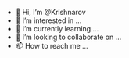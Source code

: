 - 👋 Hi, I’m @Krishnarov
- 👀 I’m interested in ...
- 🌱 I’m currently learning ...
- 💞️ I’m looking to collaborate on ...
- 📫 How to reach me ...

<!---
Krishnarov/Krishnarov is a ✨ special ✨ repository because its `README.md` (this file) appears on your GitHub profile.
You can click the Preview link to take a look at your changes.
--->
